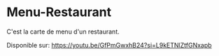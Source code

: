 # Menu-Restaurant
C'est la carte de menu d'un restaurant.

Disponible sur: https://youtu.be/GfPmGwxhB24?si=L9kETNlZtfGNxapb
